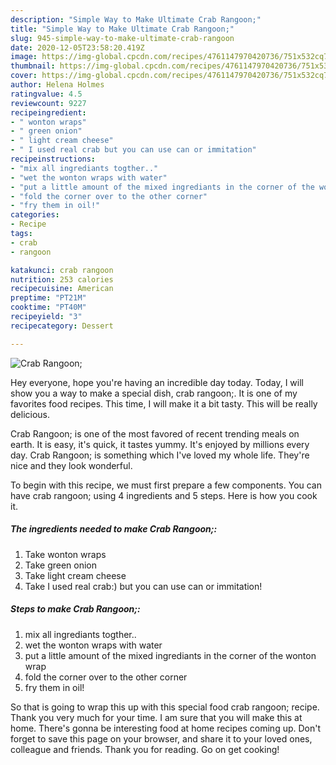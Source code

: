 ```yaml
---
description: "Simple Way to Make Ultimate Crab Rangoon;"
title: "Simple Way to Make Ultimate Crab Rangoon;"
slug: 945-simple-way-to-make-ultimate-crab-rangoon
date: 2020-12-05T23:58:20.419Z
image: https://img-global.cpcdn.com/recipes/4761147970420736/751x532cq70/crab-rangoon-recipe-main-photo.jpg
thumbnail: https://img-global.cpcdn.com/recipes/4761147970420736/751x532cq70/crab-rangoon-recipe-main-photo.jpg
cover: https://img-global.cpcdn.com/recipes/4761147970420736/751x532cq70/crab-rangoon-recipe-main-photo.jpg
author: Helena Holmes
ratingvalue: 4.5
reviewcount: 9227
recipeingredient:
- " wonton wraps"
- " green onion"
- " light cream cheese"
- " I used real crab but you can use can or immitation"
recipeinstructions:
- "mix all ingrediants togther.."
- "wet the wonton wraps with water"
- "put a little amount of the mixed ingrediants in the corner of the wonton wrap"
- "fold the corner over to the other corner"
- "fry them in oil!"
categories:
- Recipe
tags:
- crab
- rangoon

katakunci: crab rangoon 
nutrition: 253 calories
recipecuisine: American
preptime: "PT21M"
cooktime: "PT40M"
recipeyield: "3"
recipecategory: Dessert

---
```



![Crab Rangoon;](https://img-global.cpcdn.com/recipes/4761147970420736/751x532cq70/crab-rangoon-recipe-main-photo.jpg)

Hey everyone, hope you're having an incredible day today. Today, I will show you a way to make a special dish, crab rangoon;. It is one of my favorites food recipes. This time, I will make it a bit tasty. This will be really delicious.



Crab Rangoon; is one of the most favored of recent trending meals on earth. It is easy, it's quick, it tastes yummy. It's enjoyed by millions every day. Crab Rangoon; is something which I've loved my whole life. They're nice and they look wonderful.


To begin with this recipe, we must first prepare a few components. You can have crab rangoon; using 4 ingredients and 5 steps. Here is how you cook it.

<!--inarticleads1-->

##### The ingredients needed to make Crab Rangoon;:

1. Take  wonton wraps
1. Take  green onion
1. Take  light cream cheese
1. Take  I used real crab:) but you can use can or immitation!




<!--inarticleads2-->

##### Steps to make Crab Rangoon;:

1. mix all ingrediants togther..
1. wet the wonton wraps with water
1. put a little amount of the mixed ingrediants in the corner of the wonton wrap
1. fold the corner over to the other corner
1. fry them in oil!




So that is going to wrap this up with this special food crab rangoon; recipe. Thank you very much for your time. I am sure that you will make this at home. There's gonna be interesting food at home recipes coming up. Don't forget to save this page on your browser, and share it to your loved ones, colleague and friends. Thank you for reading. Go on get cooking!
